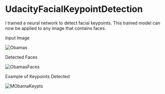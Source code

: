 # UdacityFacialKeypointDetection

I trained a neural network to detect facial keypoints.  This trained model can now be applied to any image that contains faces.

Input Image

![Obamas](https://user-images.githubusercontent.com/76539970/104591138-46bfd100-563a-11eb-8058-495fc031e622.jpg)



Detected Faces

![ObamasFaces](https://user-images.githubusercontent.com/76539970/104591163-4f180c00-563a-11eb-90f3-7ceb12b624e6.jpg)

Example of Keypoints Detected

![MObamaKeypts](https://user-images.githubusercontent.com/76539970/104591168-517a6600-563a-11eb-834b-3f166bb5c5eb.jpg)
